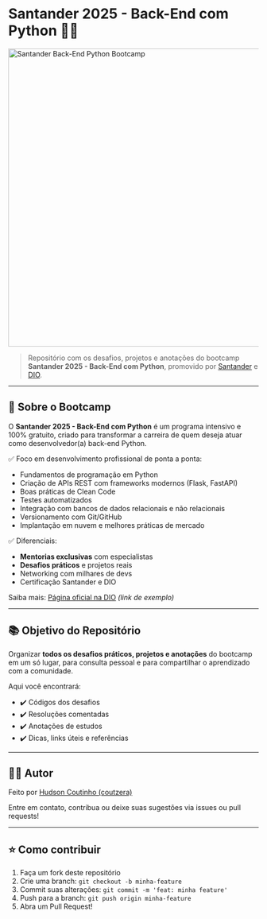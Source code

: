 # Santander 2025 - Back-End com Python 🚀🐍

<img src="./9670156e-2e4f-44d8-a7c3-8c998675059f.jpg" alt="Santander Back-End Python Bootcamp" width="600"/>

> Repositório com os desafios, projetos e anotações do bootcamp **Santander 2025 - Back-End com Python**, promovido por [Santander](https://www.santander.com.br) e [DIO](https://www.dio.me).

---

## 🧭 Sobre o Bootcamp

O **Santander 2025 - Back-End com Python** é um programa intensivo e 100% gratuito, criado para transformar a carreira de quem deseja atuar como desenvolvedor(a) back-end Python.

✅ Foco em desenvolvimento profissional de ponta a ponta:

- Fundamentos de programação em Python
- Criação de APIs REST com frameworks modernos (Flask, FastAPI)
- Boas práticas de Clean Code
- Testes automatizados
- Integração com bancos de dados relacionais e não relacionais
- Versionamento com Git/GitHub
- Implantação em nuvem e melhores práticas de mercado

✅ Diferenciais:

- **Mentorias exclusivas** com especialistas
- **Desafios práticos** e projetos reais
- Networking com milhares de devs
- Certificação Santander e DIO

Saiba mais: [Página oficial na DIO](https://www.dio.me/bootcamp/santander-2025-back-end-com-python) *(link de exemplo)*

---

## 📚 Objetivo do Repositório

Organizar **todos os desafios práticos, projetos e anotações** do bootcamp em um só lugar, para consulta pessoal e para compartilhar o aprendizado com a comunidade.

Aqui você encontrará:

- ✔️ Códigos dos desafios
- ✔️ Resoluções comentadas
- ✔️ Anotações de estudos
- ✔️ Dicas, links úteis e referências

---

## 👨‍💻 Autor

Feito por [Hudson Coutinho (coutzera)](https://github.com/coutzera)

Entre em contato, contribua ou deixe suas sugestões via issues ou pull requests!

---

## ⭐️ Como contribuir

1. Faça um fork deste repositório
2. Crie uma branch: `git checkout -b minha-feature`
3. Commit suas alterações: `git commit -m 'feat: minha feature'`
4. Push para a branch: `git push origin minha-feature`
5. Abra um Pull Request!
